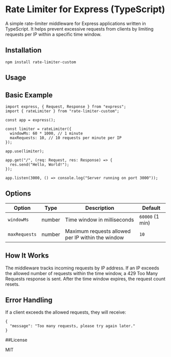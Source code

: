 # Rate Limiter for Express (TypeScript)

A simple rate-limiter middleware for Express applications written in TypeScript. It helps prevent excessive requests from clients by limiting requests per IP within a specific time window.

## Installation

```
npm install rate-limiter-custom
```


## Usage
## Basic Example

```
import express, { Request, Response } from "express";
import { rateLimiter } from "rate-limiter-custom";

const app = express();

const limiter = rateLimiter({
  windowMs: 60 * 1000, // 1 minute
  maxRequests: 10, // 10 requests per minute per IP
});

app.use(limiter);

app.get("/", (req: Request, res: Response) => {
  res.send("Hello, World!");
});

app.listen(3000, () => console.log("Server running on port 3000"));

```

## **Options**  

| Option       | Type   | Description                                         | Default       |
|-------------|--------|-----------------------------------------------------|--------------|
| `windowMs`  | number | Time window in milliseconds                         | `60000` (1 min) |
| `maxRequests` | number | Maximum requests allowed per IP within the window  | `10`         |




## How It Works

The middleware tracks incoming requests by IP address.
If an IP exceeds the allowed number of requests within the time window, a 429 Too Many Requests response is sent.
After the time window expires, the request count resets.


## Error Handling

If a client exceeds the allowed requests, they will receive:
```
{
  "message": "Too many requests, please try again later."
}

```

##License

MIT
